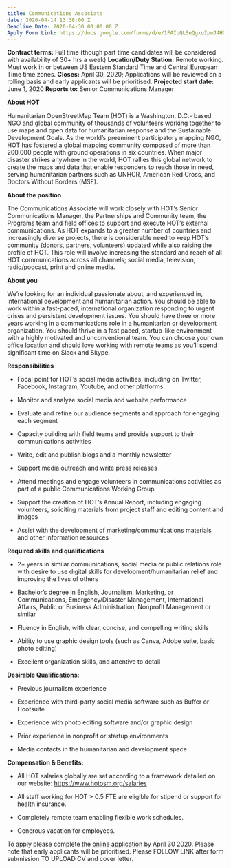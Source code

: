 ```yaml
---
title: Communications Associate
date: 2020-04-14 13:38:00 Z
Deadline Date: 2020-04-30 00:00:00 Z
Apply Form Link: https://docs.google.com/forms/d/e/1FAIpQLSeQgxoIpmJ4H0xYYxfBMPVk1TaKxtWpdFSLwvTMXTDPaVqblg/viewform
---
```


**Contract terms:** Full time (though part time candidates will be considered with availability of 30\+ hrs a week)
**Location/Duty Station:** Remote working. Must work in or between US Eastern Standard Time and Central European Time time zones.
**Closes:** April 30, 2020; Applications will be reviewed on a rolling basis and early applicants will be prioritised.
**Projected start date:** June 1, 2020
**Reports to:**  Senior Communications Manager

**About HOT**

Humanitarian OpenStreetMap Team (HOT) is a Washington, D.C.- based NGO and global community of thousands of volunteers working together to use maps and open data for humanitarian response and the Sustainable Development Goals. As the world’s preeminent participatory mapping NGO, HOT has fostered a global mapping community composed of more than 200,000 people with ground operations in six countries. When major disaster strikes anywhere in the world, HOT rallies this global network to create the maps and data that enable responders to reach those in need, serving humanitarian partners such as UNHCR, American Red Cross, and Doctors Without Borders (MSF).

**About the position**

The Communications Associate will work closely with HOT’s Senior Communications Manager, the Partnerships and Community team, the Programs team and field offices to support and execute HOT’s external communications. As HOT expands to a greater number of countries and increasingly diverse projects, there is considerable need to keep HOT’s community (donors, partners, volunteers) updated while also raising the profile of HOT. This role will involve increasing the standard and reach of all HOT communications across all channels; social media, television, radio/podcast, print and online media.

**About you**

We’re looking for an individual passionate about, and experienced in, international development and humanitarian action. You should be able to work within a fast-paced, international organization responding to urgent crises and persistent development issues. You should have three or more years working in a communications role in a humanitarian or development organization. You should thrive in a fast paced, startup-like environment with a highly motivated and unconventional team. You can choose your own office location and should love working with remote teams as you’ll spend significant time on Slack and Skype.

**Responsibilities**

* Focal point for HOT’s social media activities, including on Twitter, Facebook, Instagram, Youtube, and other platforms.

* Monitor and analyze social media and website performance

* Evaluate and refine our audience segments and approach for engaging each segment

* Capacity building with field teams and provide support to their communications activities

* Write, edit and publish blogs and a monthly newsletter

* Support media outreach and write press releases

* Attend meetings and engage volunteers in communications activities as part of a public Communications Working Group

* Support the creation of HOT’s Annual Report, including engaging volunteers, soliciting materials from project staff and editing content and images

* Assist with the development of marketing/communications materials and other information resources

**Required skills and qualifications**

* 2\+ years in similar communications, social media or public relations role with desire to use digital skills for development/humanitarian relief and improving the lives of others

* Bachelor’s degree in English, Journalism, Marketing, or Communications, Emergency/Disaster Management, International Affairs, Public or Business Administration, Nonprofit Management or similar

* Fluency in English, with clear, concise, and compelling writing skills

* Ability to use graphic design tools (such as Canva, Adobe suite, basic photo editing)

* Excellent organization skills, and attentive to detail

**Desirable Qualifications:**

* Previous journalism experience

* Experience with third-party social media software such as Buffer or Hootsuite

* Experience with photo editing software and/or graphic design

* Prior experience in nonprofit or startup environments

* Media contacts in the humanitarian and development space

**Compensation & Benefits:**

* All HOT salaries globally are set according to a framework detailed on our website: [https://www.hotosm.org/salaries ](https://www.hotosm.org/salaries)

* All staff working for HOT > 0.5 FTE are eligible for stipend or support for health insurance.

* Completely remote team enabling flexible work schedules.

* Generous vacation for employees.

To apply please complete the [online application](https://docs.google.com/forms/d/e/1FAIpQLSeQgxoIpmJ4H0xYYxfBMPVk1TaKxtWpdFSLwvTMXTDPaVqblg/viewform) by April 30 2020. Please note that early applicants will be prioritised. Please FOLLOW LINK after form submission TO UPLOAD CV and cover letter.